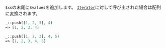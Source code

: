 `$xs`の末尾に`$values`を追加します。
[`Iterator`](http://php.net/manual/ja/class.iterator.php)に対して呼び出された場合は配列に変換されます。

```php
_::push([1, 2, 3], 4)
=> [1, 2, 3, 4]

_::push([1, 2, 3], 4, 5)
=> [1, 2, 3, 4, 5]
```

